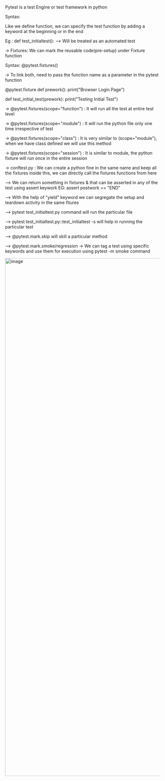 Pytest is a test Engine or test framework in python

Syntax: 

Like we define function, we can specify the test function by adding a keyword at the beginning or in the end

Eg : def test_initialtest(): --> Will be treated as an automated test

-> Fixtures: We can mark the reusable code(pre-setup) under Fixture function  

Syntax: @pytest.fixtures()

-> To link both, need to pass the function name as a parameter in the pytest function

@pytest.fixture
def prework():
    print("Browser Login Page")

def test_initial_test(prework):
    print("Testing Initial Test")

-> @pytest.fixtures(scope="function") :  It will run all the test at entire test level

-> @pytest.fixtures(scope="module") :  It will run the python file only one time irrespective of test

-> @pytest.fixtures(scope="class") : It is very similar to (scope="module"), when we have class defined we will use this method 

-> @pytest.fixtures(scope="session") : It is similar to module, the python fixture will run once in the entire session

-> conftest.py : We can create a python fine in the same name and keep all the fixtures inside this, we can directly call the fixtures functions from here

--> We can return something in fixtures & that can be asserted in any of the test using assert keywork 
EG: assert postwork == "END"

--> With the help of "yield" keyword we can segregate the setup and teardown activity in the same fitures

--> pytest test_initialtest.py command will run the particular file


--> pytest test_initialtest.py::test_initialtest -s will help in running the particular test

--> @pytest.mark.skip will skill a particular method

-->  @pytest.mark.smoke/regression -> We can tag a test using specific keywords and use them for execution using pytest -m smoke command


<img width="1151" height="1683" alt="image" src="https://github.com/user-attachments/assets/d1d737e8-cac8-4617-8b12-acfc36f53493" />
